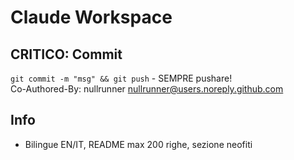 # Claude Workspace

## CRITICO: Commit
`git commit -m "msg" && git push` - SEMPRE pushare!  
Co-Authored-By: nullrunner <nullrunner@users.noreply.github.com>

## Info
- Bilingue EN/IT, README max 200 righe, sezione neofiti